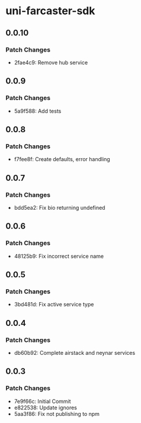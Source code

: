 # uni-farcaster-sdk

## 0.0.10

### Patch Changes

- 2fae4c9: Remove hub service

## 0.0.9

### Patch Changes

- 5a9f588: Add tests

## 0.0.8

### Patch Changes

- f7fee8f: Create defaults, error handling

## 0.0.7

### Patch Changes

- bdd5ea2: Fix bio returning undefined

## 0.0.6

### Patch Changes

- 48125b9: Fix incorrect service name

## 0.0.5

### Patch Changes

- 3bd481d: Fix active service type

## 0.0.4

### Patch Changes

- db60b92: Complete airstack and neynar services

## 0.0.3

### Patch Changes

- 7e9f66c: Initial Commit
- e822538: Update ignores
- 5aa3f86: Fix not publishing to npm
